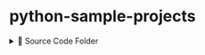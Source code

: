 # python-sample-projects



<details>
  <summary>📂 Source Code Folder</summary>

  This folder contains the main application source code. It is organized as follows:



